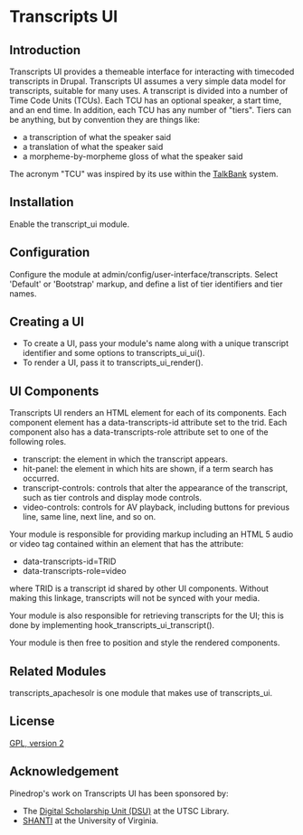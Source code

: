 # Transcripts UI

## Introduction

Transcripts UI provides a themeable interface for interacting with
timecoded transcripts in Drupal. Transcripts UI assumes a very simple
data model for transcripts, suitable for many uses. A transcript is
divided into a number of Time Code Units (TCUs). Each TCU has an
optional speaker, a start time, and an end time. In addition, each
TCU has any number of "tiers". Tiers can be anything, but by
convention they are things like:

* a transcription of what the speaker said
* a translation of what the speaker said
* a morpheme-by-morpheme gloss of what the speaker said

The acronym "TCU" was inspired by its use within the
[TalkBank](http://talkbank.org/) system.

## Installation

Enable the transcript_ui module.

## Configuration

Configure the module at admin/config/user-interface/transcripts.
Select 'Default' or 'Bootstrap' markup, and define a list of tier
identifiers and tier names.

## Creating a UI

* To create a UI, pass your module's name along with a unique transcript identifier
and some options to transcripts_ui_ui().
* To render a UI, pass it to transcripts_ui_render().

## UI Components

Transcripts UI renders an HTML element for each of its components.
Each component element has a data-transcripts-id attribute set to
the trid. Each component also has a data-transcripts-role attribute
set to one of the following roles.

* transcript: the element in which the transcript appears.
* hit-panel: the element in which hits are shown, if a term search
has occurred.
* transcript-controls: controls that alter the appearance of the
transcript, such as tier controls and display mode controls.
* video-controls: controls for AV playback, including buttons for
previous line, same line, next line, and so on.

Your module is responsible for providing markup including an
HTML 5 audio or video tag contained within an element that has the
attribute:

* data-transcripts-id=TRID
* data-transcripts-role=video

where TRID is a transcript id shared by other UI components. Without 
making this linkage, transcripts will not be synced with your media.

Your module is also responsible for retrieving transcripts for the
UI; this is done by implementing hook_transcripts_ui_transcript().

Your module is then free to position and style the rendered components.

## Related Modules 

transcripts_apachesolr is one module that makes use of transcripts_ui.

## License

[GPL, version 2](http://www.gnu.org/licenses/old-licenses/gpl-2.0.html)

## Acknowledgement

Pinedrop's work on Transcripts UI has been sponsored by:

* The [Digital Scholarship Unit (DSU)](https://www.utsc.utoronto.ca/digitalscholarship/)
at the UTSC Library.
* [SHANTI](http://shanti.virginia.edu/) at the University of Virginia.


